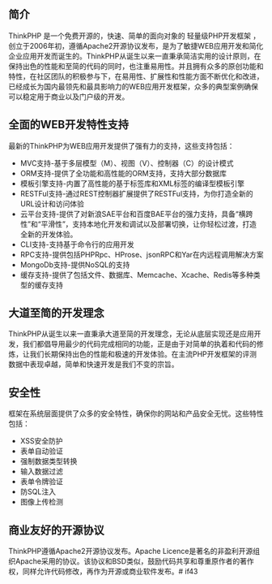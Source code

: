 ﻿## 简介

ThinkPHP 是一个免费开源的，快速、简单的面向对象的 轻量级PHP开发框架 ，创立于2006年初，遵循Apache2开源协议发布，是为了敏捷WEB应用开发和简化企业应用开发而诞生的。ThinkPHP从诞生以来一直秉承简洁实用的设计原则，在保持出色的性能和至简的代码的同时，也注重易用性。并且拥有众多的原创功能和特性，在社区团队的积极参与下，在易用性、扩展性和性能方面不断优化和改进，已经成长为国内最领先和最具影响力的WEB应用开发框架，众多的典型案例确保可以稳定用于商业以及门户级的开发。

## 全面的WEB开发特性支持

最新的ThinkPHP为WEB应用开发提供了强有力的支持，这些支持包括：

*  MVC支持-基于多层模型（M）、视图（V）、控制器（C）的设计模式
*  ORM支持-提供了全功能和高性能的ORM支持，支持大部分数据库
*  模板引擎支持-内置了高性能的基于标签库和XML标签的编译型模板引擎
*  RESTFul支持-通过REST控制器扩展提供了RESTFul支持，为你打造全新的URL设计和访问体验
*  云平台支持-提供了对新浪SAE平台和百度BAE平台的强力支持，具备“横跨性”和“平滑性”，支持本地化开发和调试以及部署切换，让你轻松过渡，打造全新的开发体验。
*  CLI支持-支持基于命令行的应用开发
*  RPC支持-提供包括PHPRpc、HProse、jsonRPC和Yar在内远程调用解决方案
*  MongoDb支持-提供NoSQL的支持
*  缓存支持-提供了包括文件、数据库、Memcache、Xcache、Redis等多种类型的缓存支持

## 大道至简的开发理念

ThinkPHP从诞生以来一直秉承大道至简的开发理念，无论从底层实现还是应用开发，我们都倡导用最少的代码完成相同的功能，正是由于对简单的执着和代码的修炼，让我们长期保持出色的性能和极速的开发体验。在主流PHP开发框架的评测数据中表现卓越，简单和快速开发是我们不变的宗旨。

## 安全性

框架在系统层面提供了众多的安全特性，确保你的网站和产品安全无忧。这些特性包括：

*  XSS安全防护
*  表单自动验证
*  强制数据类型转换
*  输入数据过滤
*  表单令牌验证
*  防SQL注入
*  图像上传检测

## 商业友好的开源协议

ThinkPHP遵循Apache2开源协议发布。Apache Licence是著名的非盈利开源组织Apache采用的协议。该协议和BSD类似，鼓励代码共享和尊重原作者的著作权，同样允许代码修改，再作为开源或商业软件发布。# if43
